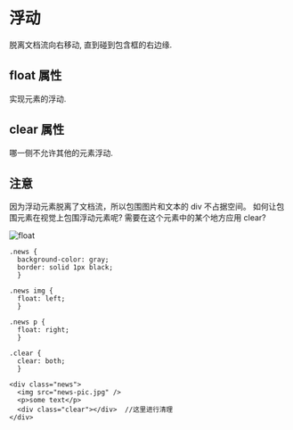浮动
==
脱离文档流向右移动, 直到碰到包含框的右边缘.

float 属性
--
实现元素的浮动.

clear 属性
--
哪一侧不允许其他的元素浮动.

注意
--
因为浮动元素脱离了文档流，所以包围图片和文本的 div 不占据空间。
如何让包围元素在视觉上包围浮动元素呢? 需要在这个元素中的某个地方应用 clear?

![float](http://www.w3school.com.cn/i/ct_css_positioning_floating_clear_div.gif)
```
.news {
  background-color: gray;
  border: solid 1px black;
  }

.news img {
  float: left;
  }

.news p {
  float: right;
  }

.clear {
  clear: both;
  }

<div class="news">
  <img src="news-pic.jpg" />
  <p>some text</p>
  <div class="clear"></div>  //这里进行清理
</div>
```
